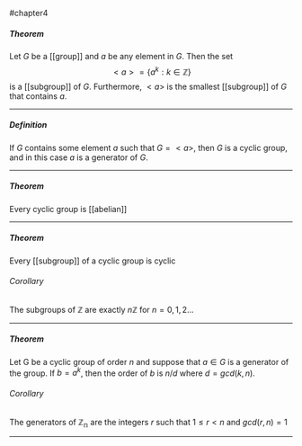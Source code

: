 #chapter4

##### Theorem
Let $G$ be a [[group]] and $a$ be any element in $G$. Then the set $$<a> = \{ a^k : k\in\mathbb{Z}\}$$ is a [[subgroup]] of $G$. Furthermore, $<a>$ is the smallest [[subgroup]] of $G$ that contains $a$.

---

##### Definition
If $G$ contains some element $a$ such that $G = <a>$, then $G$ is a cyclic group, and in this case $a$ is a generator of $G$.

---

##### Theorem
Every cyclic group is [[abelian]]

---

##### Theorem
Every [[subgroup]] of a cyclic group is cyclic

###### Corollary
The subgroups of $\mathbb{Z}$ are exactly $n\mathbb{Z}$ for $n = 0,1,2\dots$

---

##### Theorem
Let G be a cyclic group of order $n$ and suppose that $a\in G$ is a generator of the group. If $b = a^k$, then the order of $b$ is $n/d$ where $d = gcd(k,n)$.

###### Corollary
The generators of $\mathbb{Z_n}$ are the integers $r$ such that $1\leq r < n$ and $gcd (r, n) = 1$

---

